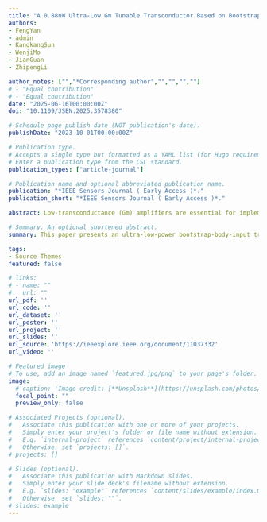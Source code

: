 ```yaml
---
title: "A 0.88nW Ultra-Low Gm Tunable Transconductor Based on Bootstrap Body Input for Biomedical Sensors"
authors:
- FengYan
- admin
- KangkangSun
- WenjiMo
- JianGuan
- ZhipengLi

author_notes: ["","*Corresponding author","","","",""]
# - "Equal contribution"
# - "Equal contribution"
date: "2025-06-16T00:00:00Z"
doi: "10.1109/JSEN.2025.3578380"

# Schedule page publish date (NOT publication's date).
publishDate: "2023-10-01T00:00:00Z"

# Publication type.
# Accepts a single type but formatted as a YAML list (for Hugo requirements).
# Enter a publication type from the CSL standard.
publication_types: ["article-journal"]

# Publication name and optional abbreviated publication name.
publication: "*IEEE Sensors Journal ( Early Access )*."
publication_short: "*IEEE Sensors Journal ( Early Access )*."

abstract: Low-transconductance (Gm) amplifiers are essential for implementing low-frequency continuous-time filters, a critical aspect for biomedical sensors. This paper proposes a low-power, low-Gm amplifier based on the bootstrap-body-input technique. The input topology of the transconductor consists of two transistors with body-inputs and a source degeneration resistor. The source of the two transistors connected to the resistor, which bootstraps the terminal voltages and expands the input range. To further reduce the Gm value of the transconductor, an area-efficient series-parallel current mirror is adopted. The transconductor was fabricated in a 0.18 μm CMOS process. Measurement results show that the bootstrap-body-input transconductor achieves a reduction in Gm value of more than 1200 times over conventional body-input transconductor. The proposed transconductor features a tuning range of 27 to 581 pA/V at 0.8 V supply voltage, with a power consumption of only 0.88 nW. The input-referred noise is measured at 25.4 μV/√Hz at 100 Hz and the power supply rejection ratio exceeds 56 dB. Tuning tests reveal that the proposed transconductor allows for programming the control voltage of the remaining gate terminals to adjust the Gm value, compensating for variations in process, voltage, and temperature.

# Summary. An optional shortened abstract.
summary: This paper presents an ultra-low-power bootstrap-body-input transconductor with a tunable Gm range of 27–581 pA/V, achieving a 1200× reduction in transconductance and consuming only 0.88 nW at 0.8 V for biomedical filter applications.

tags:
- Source Themes
featured: false

# links:
# - name: ""
#   url: ""
url_pdf: ''
url_code: ''
url_dataset: ''
url_poster: ''
url_project: ''
url_slides: ''
url_source: 'https://ieeexplore.ieee.org/document/11037332'
url_video: ''

# Featured image
# To use, add an image named `featured.jpg/png` to your page's folder. 
image:
  # caption: 'Image credit: [**Unsplash**](https://unsplash.com/photos/jdD8gXaTZsc)'
  focal_point: ""
  preview_only: false

# Associated Projects (optional).
#   Associate this publication with one or more of your projects.
#   Simply enter your project's folder or file name without extension.
#   E.g. `internal-project` references `content/project/internal-project/index.md`.
#   Otherwise, set `projects: []`.
# projects: []

# Slides (optional).
#   Associate this publication with Markdown slides.
#   Simply enter your slide deck's filename without extension.
#   E.g. `slides: "example"` references `content/slides/example/index.md`.
#   Otherwise, set `slides: ""`.
# slides: example
---
```


<!-- {{% callout note %}}
Click the *Cite* button above to demo the feature to enable visitors to import publication metadata into their reference management software.
{{% /callout %}}

{{% callout note %}}
Create your slides in Markdown - click the *Slides* button to check out the example.
{{% /callout %}}

Add the publication's **full text** or **supplementary notes** here. You can use rich formatting such as including [code, math, and images](https://docs.hugoblox.com/content/writing-markdown-latex/). -->
